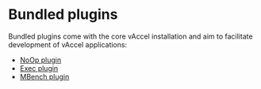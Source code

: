 # Bundled plugins

Bundled plugins come with the core vAccel installation and aim to facilitate
development of vAccel applications:

- [NoOp plugin](noop-plugin.md)
- [Exec plugin](exec-plugin.md)
- [MBench plugin](mbench-plugin.md)
